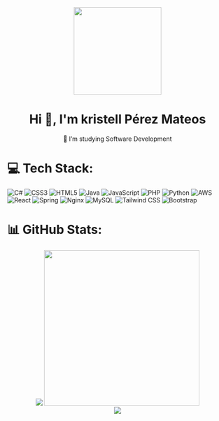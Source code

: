   <div align="center">
    <img src="https://media.giphy.com/media/oMHPlvpTvnXGPS7GhX/giphy.gif" width="200" />
    <h1 align="center"> Hi 👋, I'm kristell Pérez Mateos</h1>
    <p align="center"> 🌱 I’m studying Software Development</p>
    
  </div>

# 💻 Tech Stack:
![C#](https://img.shields.io/badge/c%23-%23239120.svg?style=for-the-badge&logo=c-sharp&logoColor=white) 
![CSS3](https://img.shields.io/badge/css3-%231572B6.svg?style=for-the-badge&logo=css3&logoColor=white) 
![HTML5](https://img.shields.io/badge/html5-%23E34F26.svg?style=for-the-badge&logo=html5&logoColor=white) 
![Java](https://img.shields.io/badge/java-%23ED8B00.svg?style=for-the-badge&logo=java&logoColor=white) 
![JavaScript](https://img.shields.io/badge/javascript-%23323330.svg?style=for-the-badge&logo=javascript&logoColor=%23F7DF1E) 
![PHP](https://img.shields.io/badge/php-%23777BB4.svg?style=for-the-badge&logo=php&logoColor=white) 
![Python](https://img.shields.io/badge/python-%233776AB.svg?style=for-the-badge&logo=python&logoColor=white) 
![AWS](https://img.shields.io/badge/AWS-%23FF9900.svg?style=for-the-badge&logo=amazon-aws&logoColor=white) 
![React](https://img.shields.io/badge/react-%2320232a.svg?style=for-the-badge&logo=react&logoColor=%2361DAFB) 
![Spring](https://img.shields.io/badge/spring-%236DB33F.svg?style=for-the-badge&logo=spring&logoColor=white) 
![Nginx](https://img.shields.io/badge/nginx-%23009639.svg?style=for-the-badge&logo=nginx&logoColor=white) 
![MySQL](https://img.shields.io/badge/mysql-%2300f.svg?style=for-the-badge&logo=mysql&logoColor=white)
![Tailwind CSS](https://img.shields.io/badge/tailwindcss-%2338B2AC.svg?style=for-the-badge&logo=tailwind-css&logoColor=white) 
![Bootstrap](https://img.shields.io/badge/bootstrap-%23563D7C.svg?style=for-the-badge&logo=bootstrap&logoColor=white)


# 📊 GitHub Stats:
<div align="center">
  <div>
    <img src="https://github-readme-stats.vercel.app/api?username=K-PM&theme=nightowl&include_all_commits=true&count_private=true&rank_icon=github">
    <img  width="355" src="https://github-readme-stats.vercel.app/api/top-langs/?username=K-PM&theme=nightowl&hide_border=false&include_all_commits=false&count_private=false&layout=compact">
  </div>
  <img src="https://github-readme-streak-stats.herokuapp.com/?user=K-PM&theme=nightowl&hide_border=false">
</div>
  

<!--
Here are some ideas to get you started:
- 🔭 I’m currently working on ...
- 🌱 I’m currently learning ...
- 👯 I’m looking to collaborate on ...
- 🤔 I’m looking for help with ...
- 💬 Ask me about ...
- 📫 How to reach me: ...
- 😄 Pronouns: ...
- ⚡ Fun fact: ...
-->

